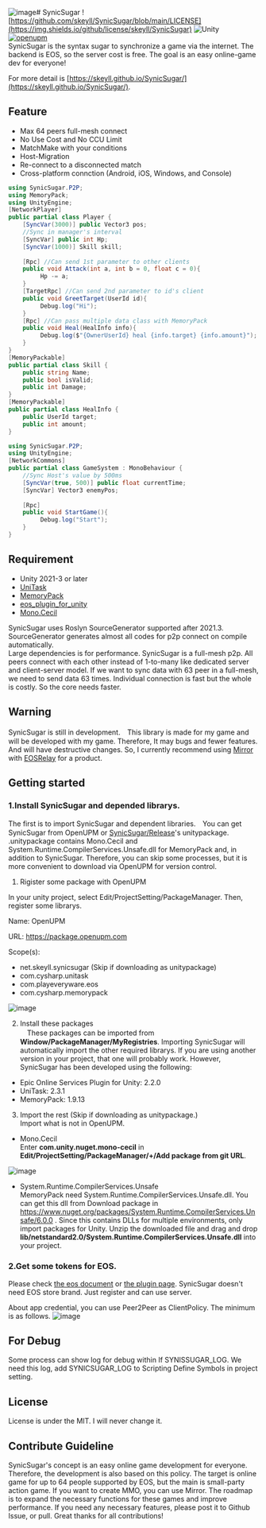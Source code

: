 ![image](https://github.com/skeyll/SynicSugar/assets/50002207/381e4209-3fbb-415e-9a33-42f24c02538a)# SynicSugar
![https://github.com/skeyll/SynicSugar/blob/main/LICENSE](https://img.shields.io/github/license/skeyll/SynicSugar) ![Unity](https://img.shields.io/badge/Unity-2021.3%2B-blue) [![openupm](https://img.shields.io/npm/v/net.skeyll.synicsugar?label=openupm&registry_uri=https://package.openupm.com)](https://openupm.com/packages/net.skeyll.synicsugar/)  
SynicSugar is the syntax sugar to synchronize a game via the internet. The backend is EOS, so the server cost is free. The goal is an easy online-game dev for everyone!  

For more detail is [https://skeyll.github.io/SynicSugar/](https://skeyll.github.io/SynicSugar/).


## Feature
- Max 64 peers full-mesh connect
- No Use Cost and No CCU Limit
- MatchMake with your conditions
- Host-Migration
- Re-connect to a disconnected match
- Cross-platform connction (Android, iOS, Windows, and Console)

```csharp
using SynicSugar.P2P;
using MemoryPack;
using UnityEngine;
[NetworkPlayer]
public partial class Player {    
    [SyncVar(3000)] public Vector3 pos;
    //Sync in manager's interval
    [SyncVar] public int Hp;
    [SyncVar(1000)] Skill skill;
    
    [Rpc] //Can send 1st parameter to other clients
    public void Attack(int a, int b = 0, float c = 0){
         Hp -= a;
    }
    [TargetRpc] //Can send 2nd parameter to id's client
    public void GreetTarget(UserId id){
         Debug.log("Hi");
    }
    [Rpc] //Can pass multiple data class with MemoryPack
    public void Heal(HealInfo info){
         Debug.log($"{OwnerUserId} heal {info.target} {info.amount}");
    }
}    
[MemoryPackable]
public partial class Skill {
    public string Name;
    public bool isValid;
    public int Damage;
}
[MemoryPackable]
public partial class HealInfo {
    public UserId target;
    public int amount;
}
```
```csharp
using SynicSugar.P2P;
using UnityEngine;
[NetworkCommons]
public partial class GameSystem : MonoBehaviour {
    //Sync Host's value by 500ms
    [SyncVar(true, 500)] public float currentTime;
    [SyncVar] Vector3 enemyPos;
    
    [Rpc] 
    public void StartGame(){
         Debug.log("Start");
    }
}
```

## Requirement
- Unity 2021-3 or later
- [UniTask](https://github.com/Cysharp/UniTask)
- [MemoryPack](https://github.com/Cysharp/MemoryPack)
- [eos_plugin_for_unity](https://github.com/PlayEveryWare/eos_plugin_for_unity)
- [Mono.Cecil](https://github.com/jbevain/cecil)

 SynicSugar uses Roslyn SourceGenerator supported after 2021.3. SourceGenerator generates almost all codes for p2p connect on compile automatically.  
 Large dependencies is for performance. SynicSugar is a full-mesh p2p. All peers connect with each other instead of 1-to-many like dedicated server and client-server model. If we want to sync data with 63 peer in a full-mesh, we need to send data 63 times. Individual connection is fast but the whole is costly. So the core needs faster.  

## Warning 
 SynicSugar is still in development.　This library is made for my game and will be developed with my game. Therefore, It may bugs and fewer features. And will have destructive changes. So, I currently recommend using [Mirror](https://github.com/MirrorNetworking/Mirror) with [EOSRelay](https://github.com/FakeByte/EpicOnlineTransport) for a product.

## Getting started
### 1.Install SynicSugar and depended librarys.  
 The first is to import SynicSugar and dependent libraries.　You can get SynicSugar from OpenUPM or [SynicSugar/Release](https://github.com/skeyll/SynicSugar/releases)'s unitypackage.  
 .unitypackage contains Mono.Cecil and System.Runtime.CompilerServices.Unsafe.dll for MemoryPack and, in addition to SynicSugar. Therefore, you can skip some processes, but it is more convenient to download via OpenUPM for version control.  

1. Rigister some package with OpenUPM  

 In your unity project, select Edit/ProjectSetting/PackageManager. Then, register some librarys.
 
 Name: OpenUPM
 
 URL: https://package.openupm.com
 
 Scope(s):
* net.skeyll.synicsugar (Skip if downloading as unitypackage)
* com.cysharp.unitask
* com.playeveryware.eos
* com.cysharp.memorypack
           
![image](https://user-images.githubusercontent.com/50002207/230567095-04cfbfcc-f1c9-4b0d-9088-2fbfc08da8f8.png)


2. Install these packages  
　These packages can be imported from **Window/PackageManager/MyRegistries**. Importing SynicSugar will automatically import the other required librarys. If you are using another version in your project, that one will probably work. However, SynicSugar has been developed using the following:  
 * Epic Online Services Plugin for Unity: 2.2.0  
 * UniTask: 2.3.1 
 * MemoryPack: 1.9.13  
 
 
 3. Import the rest (Skip if downloading as unitypackage.)  
Import what is not in OpenUPM.  
- Mono.Cecil  
Enter **com.unity.nuget.mono-cecil** in **Edit/ProjectSetting/PackageManager/+/Add package from git URL**.  

![image](https://user-images.githubusercontent.com/50002207/231324146-292634b7-3d42-420d-a20c-37f5fc0ad688.png)

- System.Runtime.CompilerServices.Unsafe  
MemoryPack need System.Runtime.CompilerServices.Unsafe.dll. You can get this dll from Download package in https://www.nuget.org/packages/System.Runtime.CompilerServices.Unsafe/6.0.0 . Since this contains DLLs for multiple environments, only import packages for Unity. Unzip the downloaded file and drag and drop **lib/netstandard2.0/System.Runtime.CompilerServices.Unsafe.dll** into your project.


### 2.Get some tokens for EOS.

Please check [the eos document](https://dev.epicgames.com/ja/news/how-to-set-up-epic-online-services-eos) or [the plugin page](https://github.com/PlayEveryWare/eos_plugin_for_unity). SynicSugar doesn't need EOS store brand. Just register and can use server.

About app credential, you can use Peer2Peer as ClientPolicy. The minimum is as follows.
![image](https://user-images.githubusercontent.com/50002207/230758754-4333b431-48fe-4539-aa97-20c6f86d68ae.png)


## For Debug
Some process can show log for debug within If SYNISSUGAR_LOG. We need this log, add SYNICSUGAR_LOG to Scripting Define Symbols in project setting.


## License
 License is under the MIT. I will never change it.

## Contribute Guideline
SynicSugar's concept is an easy online game development for everyone. Therefore, the development is also based on this policy. The target is online game for up to 64 people supported by EOS, but the main is small-party action game. If you want to create MMO, you can use Mirror. The roadmap is to expand the necessary functions for these games and improve performance. If you need any necessary features, please post it to Github Issue, or pull. Great thanks for all contributions!
